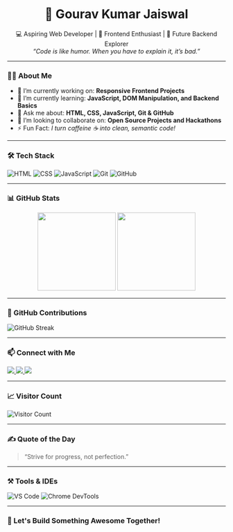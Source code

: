 <h1 align="center">🚀 Gourav Kumar Jaiswal</h1>

<p align="center">
  💻 Aspiring Web Developer | 🎨 Frontend Enthusiast | 🔧 Future Backend Explorer <br>
  <i>“Code is like humor. When you have to explain it, it’s bad.”</i> <br>
</p>

---

### 🙋‍♂️ About Me

- 🔭 I’m currently working on: **Responsive Frontend Projects**
- 🌱 I’m currently learning: **JavaScript, DOM Manipulation, and Backend Basics**
- 💬 Ask me about: **HTML, CSS, JavaScript, Git & GitHub**
- 👯 I’m looking to collaborate on: **Open Source Projects and Hackathons**
- ⚡ Fun Fact: *I turn caffeine ☕ into clean, semantic code!*

---

### 🛠️ Tech Stack

![HTML](https://img.shields.io/badge/-HTML5-E34F26?style=for-the-badge&logo=html5&logoColor=white)
![CSS](https://img.shields.io/badge/-CSS3-1572B6?style=for-the-badge&logo=css3)
![JavaScript](https://img.shields.io/badge/-JavaScript-F7DF1E?style=for-the-badge&logo=javascript&logoColor=black)
![Git](https://img.shields.io/badge/-Git-F05032?style=for-the-badge&logo=git&logoColor=white)
![GitHub](https://img.shields.io/badge/-GitHub-181717?style=for-the-badge&logo=github)

---

### 📊 GitHub Stats

<div align="center">
  <img height="180em" src="https://github-readme-stats.vercel.app/api?username=GouravJaiswal-dev&show_icons=true&theme=radical&hide_border=false" />
  <img height="180em" src="https://github-readme-stats.vercel.app/api/top-langs/?username=GouravJaiswal-dev&layout=compact&theme=radical&hide_border=false" />
</div>

---

### 📅 GitHub Contributions

![GitHub Streak](https://streak-stats.demolab.com/?user=GouravJaiswal-dev&theme=radical&hide_border=false)

---

### 📫 Connect with Me

<p>
  <a href="https://www.linkedin.com/in/gourav-kumar-jaiswal-b8b55a33b" target="_blank">
    <img src="https://img.shields.io/badge/-LinkedIn-blue?style=for-the-badge&logo=linkedin&logoColor=white"/>
  </a>
  <a href="mailto:your-email@example.com" target="_blank">
    <img src="https://img.shields.io/badge/-Email-D14836?style=for-the-badge&logo=gmail&logoColor=white"/>
  </a>
  <a href="https://github.com/GouravJaiswal-dev" target="_blank">
    <img src="https://img.shields.io/badge/-GitHub-black?style=for-the-badge&logo=github"/>
  </a>
</p>

---

### 📈 Visitor Count

![Visitor Count](https://komarev.com/ghpvc/?username=GouravJaiswal-dev&color=brightgreen)

---

### ✍️ Quote of the Day

> “Strive for progress, not perfection.”

---

### ⚒️ Tools & IDEs

![VS Code](https://img.shields.io/badge/-Visual%20Studio%20Code-007ACC?style=flat-square&logo=visual-studio-code&logoColor=white)
![Chrome DevTools](https://img.shields.io/badge/-Chrome%20DevTools-4285F4?style=flat-square&logo=google-chrome&logoColor=white)

---

### 🚀 Let's Build Something Awesome Together!
